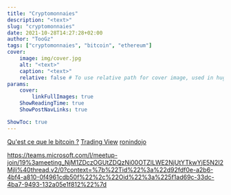 ```yaml
---
title: "Cryptomonnaies"
description: "<text>"
slug: "cryptomonnaies"
date: 2021-10-28T14:27:28+02:00
author: "TooGz"
tags: ["cryptomonnaies", "bitcoin", "ethereum"]
cover:
    image: img/cover.jpg
    alt: "<text>"
    caption: "<text>"
    relative: false # To use relative path for cover image, used in hugo Page-bundles
params:
    cover:
        linkFullImages: true
    ShowReadingTime: true
    ShowPostNavLinks: true

ShowToc: true
---
```


[Qu'est ce que le bitcoin ?](https://cryptoast.fr/bitcoin/)
[Trading View](https://fr.tradingview.com/)
[ronindojo](https://journalducoin.com/guide/comment-utiliser-bitcoin-anonyme-ronindojo-samourai/)



https://teams.microsoft.com/l/meetup-join/19%3ameeting_NjM1ZDczOGUtZDQzNi00OTZlLWE2NjUtYTkwYjE5N2I2Mjli%40thread.v2/0?context=%7b%22Tid%22%3a%22d92fdf0e-a2b6-4bf4-a810-0f4961cdb50f%22%2c%22Oid%22%3a%225f1ad69c-33dc-4ba7-9493-132a05e1f812%22%7d


